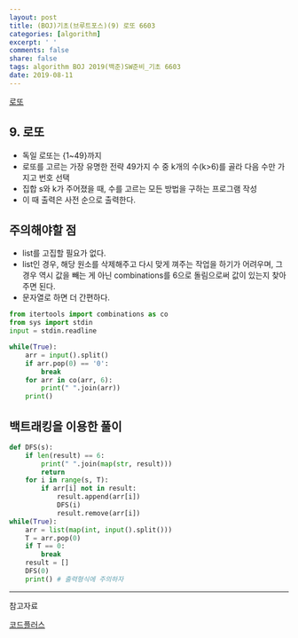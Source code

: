 ```yaml
---
layout: post
title: (BOJ)기초(브루트포스)(9) 로또 6603
categories: [algorithm]
excerpt: ' '
comments: false
share: false
tags: algorithm BOJ 2019(백준)SW준비_기초 6603
date: 2019-08-11
---
```


[로또](https://www.acmicpc.net/problem/6603)

## 9. 로또

- 독일 로또는 {1~49}까지
- 로또를 고르는 가장 유명한 전략 49가지 수 중 k개의 수(k>6)를 골라 다음 수만 가지고 번호 선택
- 집합 s와 k가 주어졌을 때, 수를 고르는 모든 방법을 구하는 프로그램 작성
- 이 때 출력은 사전 순으로 출력한다.

## 주의해야할 점

- list를 고집할 필요가 없다.
- list인 경우, 해당 원소를 삭제해주고 다시 맞게 껴주는 작업을 하기가 어려우며, 그 경우 역시 값을 빼는 게 아닌 combinations를 6으로 돌림으로써 값이 있는지 찾아주면 된다.
- 문자열로 하면 더 간편하다.

```python
from itertools import combinations as co
from sys import stdin
input = stdin.readline

while(True):
    arr = input().split()
    if arr.pop(0) == '0':
        break
    for arr in co(arr, 6):
        print(" ".join(arr))
    print()

```

## 백트래킹을 이용한 풀이

```python
def DFS(s):
    if len(result) == 6:
        print(" ".join(map(str, result)))
        return
    for i in range(s, T):
        if arr[i] not in result:
            result.append(arr[i])
            DFS(i)
            result.remove(arr[i])
while(True):
    arr = list(map(int, input().split()))
    T = arr.pop(0)
    if T == 0:
        break
    result = []
    DFS(0)
    print() # 출력형식에 주의하자
```

---

참고자료

[코드플러스](https://code.plus/course/32)
